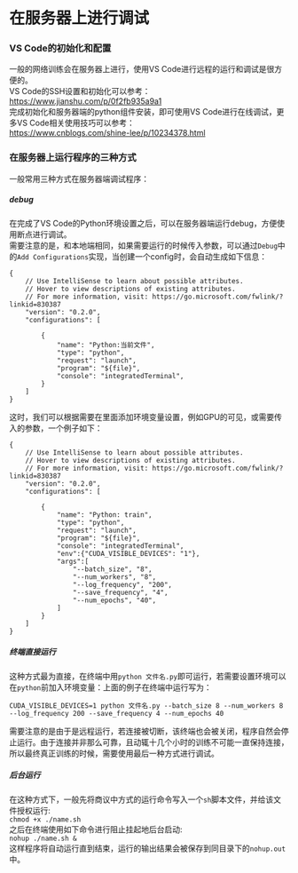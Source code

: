 在服务器上进行调试
===
### VS Code的初始化和配置
一般的网络训练会在服务器上进行，使用VS Code进行远程的运行和调试是很方便的。<br>
VS Code的SSH设置和初始化可以参考：<br>
https://www.jianshu.com/p/0f2fb935a9a1<br>
完成初始化和服务器端的python组件安装，即可使用VS Code进行在线调试，更多VS Code相关使用技巧可以参考：<br>
https://www.cnblogs.com/shine-lee/p/10234378.html  

### 在服务器上运行程序的三种方式
一般常用三种方式在服务器端调试程序：  
##### debug
在完成了VS Code的Python环境设置之后，可以在服务器端运行debug，方便使用断点进行调试。<br>
需要注意的是，和本地端相同，如果需要运行的时候传入参数，可以通过`Debug`中的`Add Configurations`实现，当创建一个config时，会自动生成如下信息：  
```
{
    // Use IntelliSense to learn about possible attributes.
    // Hover to view descriptions of existing attributes.
    // For more information, visit: https://go.microsoft.com/fwlink/?linkid=830387
    "version": "0.2.0",
    "configurations": [

        {
            "name": "Python:当前文件",
            "type": "python",
            "request": "launch",
            "program": "${file}",
            "console": "integratedTerminal",
        }
    ]
}
```
这时，我们可以根据需要在里面添加环境变量设置，例如GPU的可见，或需要传入的参数，一个例子如下：  
```
{
    // Use IntelliSense to learn about possible attributes.
    // Hover to view descriptions of existing attributes.
    // For more information, visit: https://go.microsoft.com/fwlink/?linkid=830387
    "version": "0.2.0",
    "configurations": [

        {
            "name": "Python: train",
            "type": "python",
            "request": "launch",
            "program": "${file}",
            "console": "integratedTerminal",
            "env":{"CUDA_VISIBLE_DEVICES": "1"},
            "args":[
                "--batch_size", "8",
                "--num_workers", "8",
                "--log_frequency", "200",
                "--save_frequency", "4",
                "--num_epochs", "40",
            ]
        }
    ]
}
```

##### 终端直接运行
这种方式最为直接，在终端中用`python 文件名.py`即可运行，若需要设置环境可以在`python`前加入环境变量：上面的例子在终端中运行写为：  
```
CUDA_VISIBLE_DEVICES=1 python 文件名.py --batch_size 8 --num_workers 8 --log_frequency 200 --save_frequency 4 --num_epochs 40
```
需要注意的是由于是远程运行，若连接被切断，该终端也会被关闭，程序自然会停止运行。由于连接并非那么可靠，且动辄十几个小时的训练不可能一直保持连接，所以最终真正训练的时候，需要使用最后一种方式进行调试。

##### 后台运行
在这种方式下，一般先将商议中方式的运行命令写入一个`sh`脚本文件，并给该文件授权运行:<br>
`chmod +x ./name.sh`<br>
之后在终端使用如下命令进行阻止挂起地后台启动:<br>
`nohup ./name.sh &`<br>
这样程序将自动运行直到结束，运行的输出结果会被保存到同目录下的`nohup.out`中。